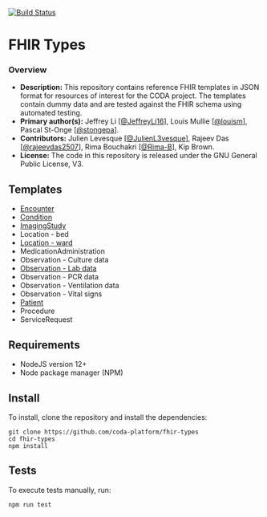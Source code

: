 [![Build Status](https://travis-ci.com/CODA-19/fhir-templates.svg?branch=master)](https://travis-ci.com/github/CODA-19/fhir-templates)
<br />

# FHIR Types

### Overview

- **Description:** This repository contains reference FHIR templates in JSON format for resources of interest for the CODA project. The templates contain dummy data and are tested against the FHIR schema using automated testing.
- **Primary author(s):** Jeffrey Li [[@JeffreyLi16](https://github.com/JeffreyLi16)], Louis Mullie [[@louism](https://github.com/louismullie)], Pascal St-Onge [[@stongepa](https://github.com/stongepa)].
- **Contributors:** Julien Levesque [[@JulienL3vesque](https://github.com/JulienL3vesque)], Rajeev Das [[@rajeevdas2507](https://github.com/rajeevdas2507)], Rima Bouchakri [[@Rima-B](https://github.com/Rima-B)], Kip Brown.
- **License:** The code in this repository is released under the GNU General Public License, V3.

## Templates

- [Encounter](https://github.com/coda-platform/fhir-types/blob/main/lib/templates/Encounter.js)
- [Condition](https://github.com/coda-platform/fhir-types/blob/main/lib/templates/Condition.js)
- [ImagingStudy](https://github.com/coda-platform/fhir-types/blob/main/lib/templates/ImagingStudy.js)
- Location - bed
- [Location - ward](https://github.com/coda-platform/fhir-types/blob/main/lib/templates/Location-ward.js)
- MedicationAdministration
- Observation - Culture data
- [Observation - Lab data](https://github.com/coda-platform/fhir-types/blob/main/lib/templates/Observation-Labs.js)
- Observation - PCR data
- Observation - Ventilation data
- Observation - Vital signs
- [Patient](https://github.com/coda-platform/fhir-types/blob/main/lib/templates/Patient.js)
- Procedure
- ServiceRequest

## Requirements

- NodeJS version 12+
- Node package manager (NPM)

## Install

To install, clone the repository and install the dependencies:

```
git clone https://github.com/coda-platform/fhir-types
cd fhir-types
npm install
```

## Tests

To execute tests manually, run:

```
npm run test
```